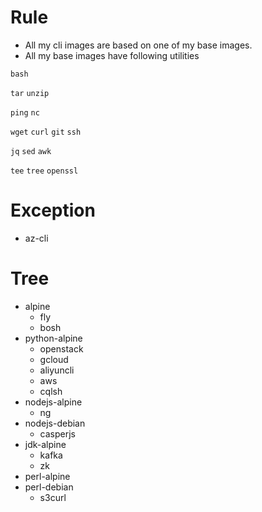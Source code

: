 # Rule

* All my cli images are based on one of my base images.
* All my base images have following utilities

`bash`

`tar` `unzip`

`ping` `nc`

`wget` `curl` `git` `ssh`

`jq` `sed` `awk` 

`tee` `tree` `openssl`

# Exception

* az-cli

# Tree

* alpine
  * fly
  * bosh
* python-alpine
  * openstack
  * gcloud
  * aliyuncli
  * aws
  * cqlsh
* nodejs-alpine
  * ng
* nodejs-debian
  * casperjs
* jdk-alpine
  * kafka
  * zk
* perl-alpine
* perl-debian
  * s3curl
